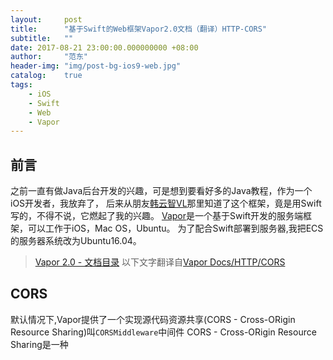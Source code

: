 ```yaml
---
layout:     post
title:      "基于Swift的Web框架Vapor2.0文档（翻译）HTTP-CORS"
subtitle:   ""
date: 2017-08-21 23:00:00.000000000 +08:00
author:     "范东"
header-img: "img/post-bg-ios9-web.jpg"
catalog:    true
tags:
    - iOS
    - Swift
    - Web
    - Vapor
---
```

## 前言
之前一直有做Java后台开发的兴趣，可是想到要看好多的Java教程，作为一个iOS开发者，我放弃了，
后来从朋友[韩云智VL](http://www.jianshu.com/u/92f7630a351b)那里知道了这个框架，竟是用Swift写的，不得不说，它燃起了我的兴趣。
[Vapor](http://vapor.codes)是一个基于Swift开发的服务端框架，可以工作于iOS，Mac OS，Ubuntu。
为了配合Swift部署到服务器,我把ECS的服务器系统改为Ubuntu16.04。
> [Vapor 2.0 - 文档目录](http://blog.fandong.me/2017/08/01/iOS-SwiftVaporWeb/)
> 以下文字翻译自[Vapor Docs/HTTP/CORS](https://docs.vapor.codes/2.0/http/cors/)

## CORS
默认情况下,Vapor提供了一个实现源代码资源共享(CORS - Cross-ORigin Resource Sharing)叫`CORSMiddleware`中间件
CORS - Cross-ORigin Resource Sharing是一种


